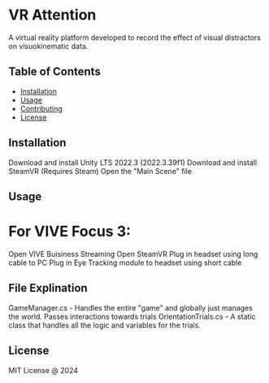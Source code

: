 # VR Attention

A virtual reality platform developed to record the effect of visual distractors on visuokinematic data. 

## Table of Contents

- [Installation](#installation)
- [Usage](#usage)
- [Contributing](#contributing)
- [License](#license)

## Installation

Download and install Unity LTS 2022.3 (2022.3.39f1)
Download and install SteamVR (Requires Steam)
Open the "Main Scene" file 

## Usage

# For VIVE Focus 3:
Open VIVE Buisiness Streaming
Open SteamVR
Plug in headset using long cable to PC
Plug in Eye Tracking module to headset using short cable

## File Explination

GameManager.cs - Handles the entire "game" and globally just manages the world. Passes interactions towards trials
OrientationTrials.cs - A static class that handles all the logic and variables for the trials.

## License

MIT License @ 2024